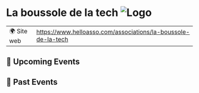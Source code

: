 # La boussole de la tech ![Logo](https://example.com/logo-la-boussole-de-la-tech.png)

|                                |     |
| ------------------------------ | --- |
| 🌍 Site web                    | https://www.helloasso.com/associations/la-boussole-de-la-tech |

<!-- EVENTS:START -->
## 📅 Upcoming Events

## 📆 Past Events
<!-- EVENTS:END -->